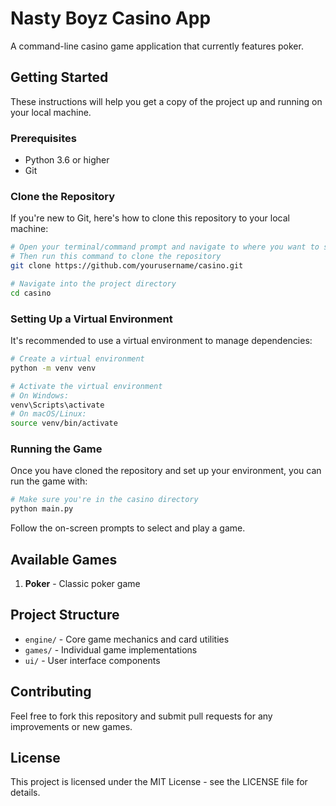 # Nasty Boyz Casino App

A command-line casino game application that currently features poker.

## Getting Started

These instructions will help you get a copy of the project up and running on your local machine.

### Prerequisites

- Python 3.6 or higher
- Git

### Clone the Repository

If you're new to Git, here's how to clone this repository to your local machine:

```bash
# Open your terminal/command prompt and navigate to where you want to store the project
# Then run this command to clone the repository
git clone https://github.com/yourusername/casino.git

# Navigate into the project directory
cd casino
```

### Setting Up a Virtual Environment

It's recommended to use a virtual environment to manage dependencies:

```bash
# Create a virtual environment
python -m venv venv

# Activate the virtual environment
# On Windows:
venv\Scripts\activate
# On macOS/Linux:
source venv/bin/activate
```

### Running the Game

Once you have cloned the repository and set up your environment, you can run the game with:

```bash
# Make sure you're in the casino directory
python main.py
```

Follow the on-screen prompts to select and play a game.

## Available Games

1. **Poker** - Classic poker game

## Project Structure

- `engine/` - Core game mechanics and card utilities
- `games/` - Individual game implementations
- `ui/` - User interface components

## Contributing

Feel free to fork this repository and submit pull requests for any improvements or new games.

## License

This project is licensed under the MIT License - see the LICENSE file for details.